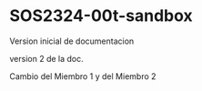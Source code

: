 # SOS2324-00t-sandbox

Version inicial de documentacion

version 2 de la doc.

Cambio del Miembro 1 y del Miembro 2
